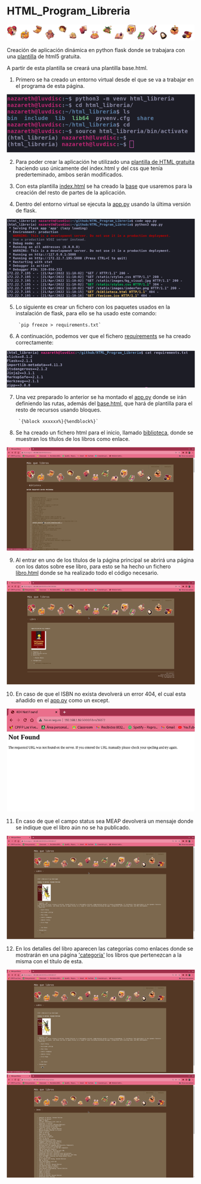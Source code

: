 # HTML_Program_Libreria

![Portada](./screenshots/Fondo.jpg)

Creación de aplicación dinámica en python flask donde se trabajara con una [plantilla](https://plantillashtmlgratis.com/categoria-plantillas/plantillas-html/page/115/) de html5 gratuita.

A partir de esta plantilla se creará una plantilla base.html.


1. Primero se ha creado un entorno virtual desde el que se va a trabajar en el programa de esta página.

![Entorno virtual](./screenshots/envt.png) 

2. Para poder crear la aplicación he utilizado una [plantilla de HTML gratuita](https://plantillashtmlgratis.com/todas-las-plantillas/plantilla/plantilla-web-gratuita-dark-theme/) haciendo uso únicamente del index.html y del css que tenía prederteminado, ambos serán modificados.

3. Con esta plantilla [index.html](https://github.com/belennazareth/HTML_Program_Libreria/blob/main/templates/index.html) se ha creado la [base](https://github.com/belennazareth/HTML_Program_Libreria/blob/main/templates/base.html) que usaremos para la creación del resto de partes de la aplicación.

4. Dentro del entorno virtual se ejecuta la [app.py](https://github.com/belennazareth/HTML_Program_Libreria/blob/main/app.py) usando la última versión de flask.

![Flask](./screenshots/codeflask.png)

5. Lo siguiente es crear un fichero con los paquetes usados en la instalación de flask, para ello se ha usado este comando:

        `pip freeze > requirements.txt`

6. A continuación, podemos ver que el fichero [requirements](https://github.com/belennazareth/HTML_Program_Libreria/blob/main/requirements.txt) se ha creado correctamente:

![Requirements](./screenshots/requirements.png)

7. Una vez preparado lo anterior se ha montado el [app.py](https://github.com/belennazareth/HTML_Program_Libreria/blob/main/app.py) donde se irán definiendo las rutas, además del [base.html](https://github.com/belennazareth/HTML_Program_Libreria/blob/main/templates/base.html), que hará de plantilla para el resto de recursos usando bloques.

        `{%block xxxxxx%}{%endblock%}`

8. Se ha creado un fichero html para el inicio, llamado [biblioteca](https://github.com/belennazareth/HTML_Program_Libreria/blob/main/templates/biblioteca.html), donde se muestran los títulos de los libros como enlace.

![Inicio](./screenshots/inicio.png)

9. Al entrar en uno de los títulos de la página principal se abrirá una página con los datos sobre ese libro, para esto se ha hecho un fichero [libro.html](https://github.com/belennazareth/HTML_Program_Libreria/blob/main/templates/libro.html) donde se ha realizado todo el código necesario.

![Libro](./screenshots/libro.png)

10. En caso de que el ISBN no exista devolverá un error 404, el cual esta añadido en el [app.py](https://github.com/belennazareth/HTML_Program_Libreria/blob/main/app.py) como un except.

![error404](./screenshots/error.png)

11. En caso de que el campo status sea MEAP devolverá un mensaje donde se indique que el libro aún no se ha publicado.

![MEAP](./screenshots/MEAP.png)

12. En los detalles del libro aparecen las categorías como enlaces donde se mostrarán en una página ['categoría'](https://github.com/belennazareth/HTML_Program_Libreria/blob/main/templates/categoria.html) los libros que pertenezcan a la misma con el título de esta.

![Enlace](./screenshots/enlace.png)
![categoría](./screenshots/categoria.png)